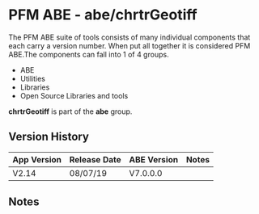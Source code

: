 # PFM ABE - abe/chrtrGeotiff

The PFM ABE suite of tools consists of many individual components that each carry a version number.  When put all together it is considered PFM ABE.The components can fall into 1 of 4 groups.
- ABE
- Utilities
- Libraries
- Open Source Libraries and tools

**chrtrGeotiff** is part of the **abe** group.

## Version History

|App Version|Release Date|ABE Version|Notes|
|-------|------------|-----|---|
|V2.14|08/07/19|V7.0.0.0|  |

## Notes
